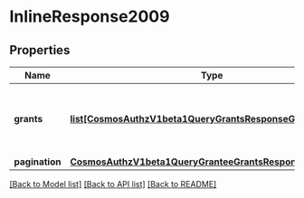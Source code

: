 # InlineResponse2009

## Properties
Name | Type | Description | Notes
------------ | ------------- | ------------- | -------------
**grants** | [**list[CosmosAuthzV1beta1QueryGrantsResponseGrants]**](CosmosAuthzV1beta1QueryGrantsResponseGrants.md) | authorizations is a list of grants granted for grantee by granter. | [optional] 
**pagination** | [**CosmosAuthzV1beta1QueryGranteeGrantsResponsePagination**](CosmosAuthzV1beta1QueryGranteeGrantsResponsePagination.md) |  | [optional] 

[[Back to Model list]](../README.md#documentation-for-models) [[Back to API list]](../README.md#documentation-for-api-endpoints) [[Back to README]](../README.md)

